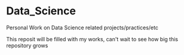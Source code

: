 # Data_Science
Personal Work on Data Science related projects/practices/etc

This reposit will be filled with my works, can't wait to see how big this repository grows
